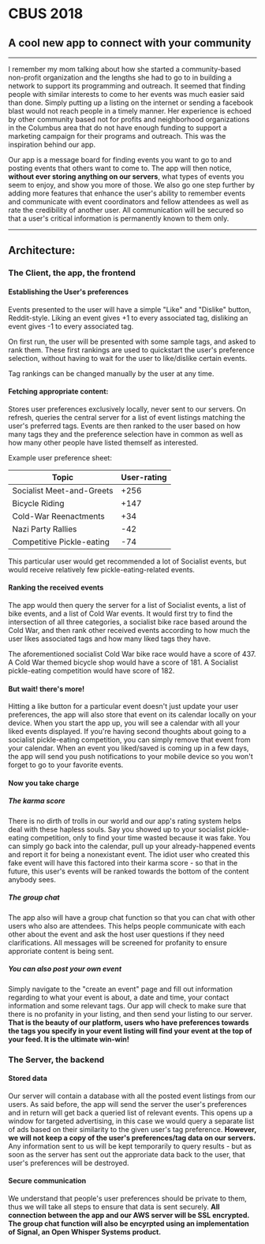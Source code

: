# CBUS 2018


## A cool new app to connect with your community 

---

I remember my mom talking about how she started a community-based non-profit organization 
and the lengths she had to go to in building a network to support its programming and outreach. It seemed that 
finding people with similar interests to come to her events was much easier said than done.
Simply putting up a listing on the internet or sending a facebook blast would
not reach people in a timely manner. Her experience is echoed by other community based
 not for profits and neighborhood organizations in the Columbus area that do not have enough funding to support a marketing campaign for their programs and outreach. This was the inspiration behind our app.

Our app is a message board for finding events you want to go to and posting events that 
others want to come to.
The app will then notice, **without ever storing anything on our servers**, what types of events you seem to enjoy, and show you more of those. We also go one step further by adding
more features that enhance the user's ability to remember events and communicate 
with event coordinators and fellow attendees as well as rate the credibility of another user. All communication will be secured so that a user's critical information is permanently
known to them only.

---

## Architecture:

### The Client, the app, the frontend

#### Establishing the User's preferences

Events presented to the user will have a simple "Like" and "Dislike" button, Reddit-style.
Liking an event gives +1 to every associated tag, disliking an event gives -1 to every associated tag.

On first run, the user will be presented with some sample tags, and asked to rank them.
These first rankings are used to quickstart the user's preference selection, without having to wait for the user to like/dislike certain events.

Tag rankings can be changed manually by the user at any time.

#### Fetching appropriate content:

Stores user preferences exclusively locally, never sent to our servers.
On refresh, queries the central server for a list of event listings matching the user's preferred tags.
Events are then ranked to the user based on how many tags they and the preference selection have in common as well as how many other people have listed themself as interested.

Example user preference sheet:

Topic | User-rating
--- | ---
Socialist Meet-and-Greets | +256
Bicycle Riding | +147
Cold-War Reenactments | +34
Nazi Party Rallies | -42
Competitive Pickle-eating | -74

This particular user would get recommended a lot of Socialist events, but would receive relatively few pickle-eating-related events.

#### Ranking the received events

The app would then query the server for a list of Socialist events, a list of bike events, and a list of Cold War events.
It would first try to find the intersection of all three categories, a socialist bike race based around the Cold War, and then rank other received events according to how much the user likes associated tags and how many liked tags they have.

The aforementioned socialist Cold War bike race would have a score of 437.
A Cold War themed bicycle shop would have a score of 181.
A Socialist pickle-eating competition would have score of 182. 

#### But wait! there's more!

Hitting a like button for a particular event doesn't just update your user preferences, 
the app will also store that event on its calendar locally on your device. When you start 
the app up, you will see a calendar with all your liked events displayed. If you're 
having second thoughts about going to a socialist pickle-eating competition, you can simply 
remove that event from your calendar. When an event you liked/saved is coming up in a few
days, the app will send you push notifications to your mobile device so you won't forget
to go to your favorite events. 

#### Now you take charge

##### The karma score

There is no dirth of trolls in our world and our app's rating system helps deal with these
hapless souls. Say you showed up to your socialist pickle-eating competition, only to find
your time wasted because it was fake. You can simply go back into the calendar, pull up
your already-happened events and report it for being a nonexistant event. The idiot user who
created this fake event will have this factored into their karma score - so that in the
future, this user's events will be ranked towards the bottom of the content anybody sees. 

##### The group chat

The app also will have a 
group chat function so that you can chat with other users who also are attendees. This 
helps people communicate with each other about the event and ask the host user questions 
if they need clarifications. All messages will be screened for profanity to ensure 
approriate content is being sent. 

##### You can also post your own event

Simply navigate to the "create an event" page and fill out information regarding to what
your event is about, a date and time, your contact information and some relevant tags.
Our app will check to make sure that there is no profanity in your listing, and then send
your listing to our server. **That is the beauty of our platform, users who have 
preferences towards the tags you specify in your event listing will find your event at 
the top of your feed. It is the ultimate win-win!**


### The Server, the backend

#### Stored data

Our server will contain a database with all the posted event listings from our users. 
As said before, the app will send the server the user's preferences and in return will get
back a queried list of relevant events. This opens up a window for targeted advertising, in this case we would query a separate list of ads based on their similarity to the given 
user's tag preference. **However, we will not keep a copy of the user's preferences/tag data on our servers.** Any information sent to us will be kept temporarily to query results - but as soon as the server has sent out the approriate data back to the user, that user's
preferences will be destroyed.

#### Secure communication

We understand that people's user preferences should be private to them, thus we will take 
all steps to ensure that data is sent securely. **All connection between the app and our AWS 
server will be SSL encrypted. The group chat function will also be encyrpted using an 
implementation of Signal, an Open Whisper Systems product.**
